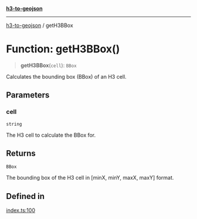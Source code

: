 [**h3-to-geojson**](../README.md)

***

[h3-to-geojson](../README.md) / getH3BBox

# Function: getH3BBox()

> **getH3BBox**(`cell`): `BBox`

Calculates the bounding box (BBox) of an H3 cell.

## Parameters

### cell

`string`

The H3 cell to calculate the BBox for.

## Returns

`BBox`

The bounding box of the H3 cell in [minX, minY, maxX, maxY] format.

## Defined in

[index.ts:100](https://github.com/alrico88/h3-to-geojson/blob/master/src/index.ts#L100)
